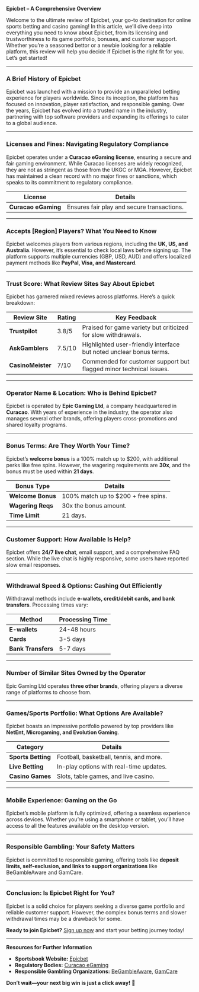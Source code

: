 **Epicbet – A Comprehensive Overview**  

Welcome to the ultimate review of Epicbet, your go-to destination for online sports betting and casino gaming! In this article, we’ll dive deep into everything you need to know about Epicbet, from its licensing and trustworthiness to its game portfolio, bonuses, and customer support. Whether you’re a seasoned bettor or a newbie looking for a reliable platform, this review will help you decide if Epicbet is the right fit for you. Let’s get started!  

---

### **A Brief History of Epicbet**  
Epicbet was launched with a mission to provide an unparalleled betting experience for players worldwide. Since its inception, the platform has focused on innovation, player satisfaction, and responsible gaming. Over the years, Epicbet has evolved into a trusted name in the industry, partnering with top software providers and expanding its offerings to cater to a global audience.  

---

### **Licenses and Fines: Navigating Regulatory Compliance**  
Epicbet operates under a **Curacao eGaming license**, ensuring a secure and fair gaming environment. While Curacao licenses are widely recognized, they are not as stringent as those from the UKGC or MGA. However, Epicbet has maintained a clean record with no major fines or sanctions, which speaks to its commitment to regulatory compliance.  

| **License**       | **Details**                        |  
|--------------------|------------------------------------|  
| **Curacao eGaming** | Ensures fair play and secure transactions. |  

---

### **Accepts [Region] Players? What You Need to Know**  
Epicbet welcomes players from various regions, including the **UK, US, and Australia**. However, it’s essential to check local laws before signing up. The platform supports multiple currencies (GBP, USD, AUD) and offers localized payment methods like **PayPal, Visa, and Mastercard**.  

---

### **Trust Score: What Review Sites Say About Epicbet**  
Epicbet has garnered mixed reviews across platforms. Here’s a quick breakdown:  

| **Review Site**    | **Rating** | **Key Feedback**                     |  
|--------------------|------------|--------------------------------------|  
| **Trustpilot**     | 3.8/5      | Praised for game variety but criticized for slow withdrawals. |  
| **AskGamblers**    | 7.5/10     | Highlighted user-friendly interface but noted unclear bonus terms. |  
| **CasinoMeister**  | 7/10       | Commended for customer support but flagged minor technical issues. |  

---

### **Operator Name & Location: Who is Behind Epicbet?**  
Epicbet is operated by **Epic Gaming Ltd**, a company headquartered in **Curacao**. With years of experience in the industry, the operator also manages several other brands, offering players cross-promotions and shared loyalty programs.  

---

### **Bonus Terms: Are They Worth Your Time?**  
Epicbet’s **welcome bonus** is a 100% match up to $200, with additional perks like free spins. However, the wagering requirements are **30x**, and the bonus must be used within **21 days**.  

| **Bonus Type**     | **Details**                        |  
|--------------------|------------------------------------|  
| **Welcome Bonus**  | 100% match up to $200 + free spins. |  
| **Wagering Reqs**  | 30x the bonus amount.              |  
| **Time Limit**     | 21 days.                          |  

---

### **Customer Support: How Available Is Help?**  
Epicbet offers **24/7 live chat**, email support, and a comprehensive FAQ section. While the live chat is highly responsive, some users have reported slow email responses.  

---

### **Withdrawal Speed & Options: Cashing Out Efficiently**  
Withdrawal methods include **e-wallets, credit/debit cards, and bank transfers**. Processing times vary:  

| **Method**         | **Processing Time** |  
|--------------------|---------------------|  
| **E-wallets**      | 24-48 hours         |  
| **Cards**          | 3-5 days            |  
| **Bank Transfers** | 5-7 days            |  

---

### **Number of Similar Sites Owned by the Operator**  
Epic Gaming Ltd operates **three other brands**, offering players a diverse range of platforms to choose from.  

---

### **Games/Sports Portfolio: What Options Are Available?**  
Epicbet boasts an impressive portfolio powered by top providers like **NetEnt, Microgaming, and Evolution Gaming**.  

| **Category**       | **Details**                        |  
|--------------------|------------------------------------|  
| **Sports Betting** | Football, basketball, tennis, and more. |  
| **Live Betting**   | In-play options with real-time updates. |  
| **Casino Games**   | Slots, table games, and live casino. |  

---

### **Mobile Experience: Gaming on the Go**  
Epicbet’s mobile platform is fully optimized, offering a seamless experience across devices. Whether you’re using a smartphone or tablet, you’ll have access to all the features available on the desktop version.  

---

### **Responsible Gambling: Your Safety Matters**  
Epicbet is committed to responsible gaming, offering tools like **deposit limits, self-exclusion, and links to support organizations** like BeGambleAware and GamCare.  

---

### **Conclusion: Is Epicbet Right for You?**  
Epicbet is a solid choice for players seeking a diverse game portfolio and reliable customer support. However, the complex bonus terms and slower withdrawal times may be a drawback for some.  

**Ready to join Epicbet?** [Sign up now](https://epicbet.com) and start your betting journey today!  

---

**Resources for Further Information**  
- **Sportsbook Website:** [Epicbet](https://epicbet.com)  
- **Regulatory Bodies:** [Curacao eGaming](https://www.curacao-egaming.com)  
- **Responsible Gambling Organizations:** [BeGambleAware](https://www.begambleaware.org), [GamCare](https://www.gamcare.org.uk)  

**Don’t wait—your next big win is just a click away!** 🚀